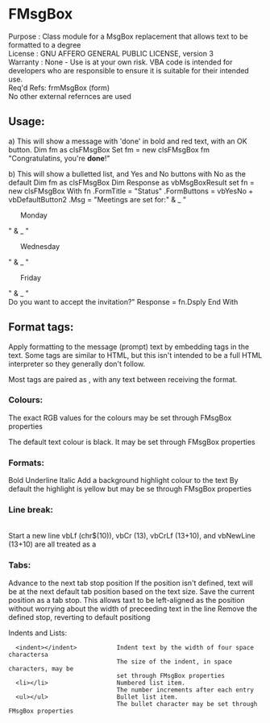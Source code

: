 # FMsgBox
Purpose   : Class module for a MsgBox replacement that allows text to be formatted to a degree  
License   : GNU AFFERO GENERAL PUBLIC LICENSE, version 3  
Warranty  : None - Use is at your own risk. VBA code is intended for developers who are 
responsible to ensure it is suitable for their intended use.  
Req'd Refs: frmMsgBox (form)  
            No other external refernces are used  

## Usage:  
a) This will show a message with 'done' in bold and red text, with an OK button.
      Dim fm as clsFMsgBox
      Set fm = new clsFMsgBox
      fm "Congratulatins, you're <b><red>done</red></b>!"

b) This will show a bulletted list, and Yes and No buttons with No as the default
      Dim fm as clsFMsgBox
      Dim Response as vbMsgBoxResult
      set fn = new clsFMsgBox
      With fn
          .FormTitle = "Status"
          .FormButtons = vbYesNo + vbDefaultButton2
          .Msg = "Meetings are set for:" & _
              "<ul>Monday</ul>" & _
              "<ul>Wednesday</ul>" & _
              "<ul>Friday</ul>" & _
              "<br>Do you want to accept the invitation?"
          Response = fn.Dsply
      End With

## Format tags:
Apply formatting to the message (prompt) text by embedding tags in the text. Some tags
are similar to HTML, but this isn't intended to be a full HTML interpreter so they
generally don't follow.

Most tags are paired as <start></stop>, with any text between receiving the format.

### Colours:
The exact RGB values for the colours may be set through FMsgBox properties
  <blue></blue>
  <red></red>
  <green></green>
  <orange></orange>
  <purple></purple>

The default text colour is black. It may be set through FMsgBox properties

### Formats:
  <b></b>                     Bold
  <u></u>                     Underline
  <i></i>                     Italic
  <high></high>               Add a background highlight colour to the text
                              By default the highlight is yellow but may be se
                              through FMsgBox properties

### Line break:
  <br>                        Start a new line
                              vbLf (chr$(10)), vbCr (13), vbCrLf (13+10), and
                              vbNewLine (13+10) are all treated as a <br>

### Tabs:
  <tab>                       Advance to the next tab stop position
                              If the position isn't defined, text will be at the next
                              default tab position based on the text size.
  <tabset>                    Save the current position as a tab stop. This allows
                              taxt to be left-aligned as the position without
                              worrying about the width of preceeding text in the line
  <tabunset>                   Remove the defined stop, reverting to default positiong

Indents and Lists:
~~~~~~~~~~~~~~~~~~
  <indent></indent>           Indent text by the width of four space charactersa
                              The size of the indent, in space characters, may be
                              set through FMsgBox properties
  <li></li>                   Numbered list item.
                              The number increments after each entry
  <ul></ul>                   Bullet list item.
                              The bullet character may be set through FMsgBox properties

